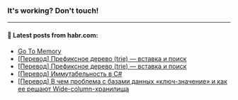 ### It's working? Don't touch!

---
<!--
#### 🛠️ Technical stack:

![C++](https://img.shields.io/badge/C++-informational?logo=c%2B%2B&style=flat&logoColor=white&color=9C033A)
![Java](https://img.shields.io/badge/Java-informational?logo=java&style=flat&logoColor=white&color=007396)
![Kotlin](https://img.shields.io/badge/Kotlin-informational?logo=Kotlin&style=flat&logoColor=white&color=0095D5)
![JS](https://img.shields.io/badge/JS-informational?logo=javaScript&style=flat&logoColor=black&color=F7Df1E) <br>
![HTML5](https://img.shields.io/badge/HTML5-informational?logo=html5&style=flat&logoColor=white&color=E34F26)
![CSS3](https://img.shields.io/badge/CSS3-informational?logo=css3&style=flat&logoColor=white&color=157286)
![Sass](https://img.shields.io/badge/Saas-informational?logo=sass&style=flat&logoColor=white&color=hotpink)
![PHP](https://img.shields.io/badge/PHP-informational?logo=php&style=flat&logoColor=white&color=777BB4) <br>
![WebPAck](https://img.shields.io/badge/WebPack-informational?logo=webPack&style=flat&logoColor=white&color=FF6F00)
![Bootstrap](https://img.shields.io/badge/Bootstrap-informational?logo=Bootstrap&style=flat&logoColor=white&color=7952B3)
![MySQL](https://img.shields.io/badge/MySQL-informational?logo=MySQL&style=flat&logoColor=white&color=00f) <br>
![NodeJS](https://img.shields.io/badge/NodeJS-informational?logo=node.js&style=flat&logoColor=white&color=43853D)
![Spring](https://img.shields.io/badge/Spring-informational?logo=Spring&style=flat&logoColor=white&color=0A9EDC)
![Angular](https://img.shields.io/badge/Vue-informational?logo=vue.js&style=flat&logoColor=white&color=red)
![Git](https://img.shields.io/badge/Git-informational?logo=git&style=flat&logoColor=white&color=darkorange)

___
-->

#### 💬 Latest posts from habr.com:

<!-- BLOG-POST-LIST:START -->
- [Go To Memory](https://habr.com/ru/post/676332/?utm_source=habrahabr&utm_medium=rss&utm_campaign=676332)
- [[Перевод] Префиксное дерево &lpar;trie&rpar; — вставка и поиск](https://habr.com/ru/post/676692/?utm_source=habrahabr&utm_medium=rss&utm_campaign=676692)
- [[Перевод] Префиксное дерево &lpar;trie&rpar; — вставка и поиск](https://habr.com/ru/post/676690/?utm_source=habrahabr&utm_medium=rss&utm_campaign=676690)
- [[Перевод] Иммутабельность в C#](https://habr.com/ru/post/676680/?utm_source=habrahabr&utm_medium=rss&utm_campaign=676680)
- [[Перевод] В чем проблема с базами данных «ключ-значение» и как ее решают Wide-column-хранилища](https://habr.com/ru/post/675556/?utm_source=habrahabr&utm_medium=rss&utm_campaign=675556)
<!-- BLOG-POST-LIST:END -->
